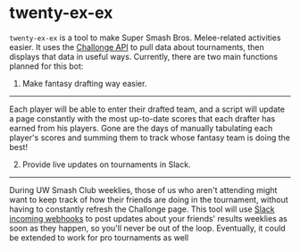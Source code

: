 twenty-ex-ex
============

`twenty-ex-ex` is a tool to make Super Smash Bros. Melee-related activities easier. It uses the [Challonge API](http://api.challonge.com/v1) to pull data about tournaments, then displays that data in useful ways. Currently, there are two main functions planned for this bot:

1. Make fantasy drafting way easier.
------------------------------------

Each player will be able to enter their drafted team, and a script will update a page constantly with the most up-to-date scores that each drafter has earned from his players. Gone are the days of manually tabulating each player's scores and summing them to track whose fantasy team is doing the best!

2. Provide live updates on tournaments in Slack.
------------------------------------------------

During UW Smash Club weeklies, those of us who aren't attending might want to keep track of how their friends are doing in the tournament, without having to constantly refresh the Challonge page. This tool will use [Slack incoming webhooks](https://api.slack.com/incoming-webhooks) to post updates about your friends' results weeklies as soon as they happen, so you'll never be out of the loop. Eventually, it could be extended to work for pro tournaments as well
